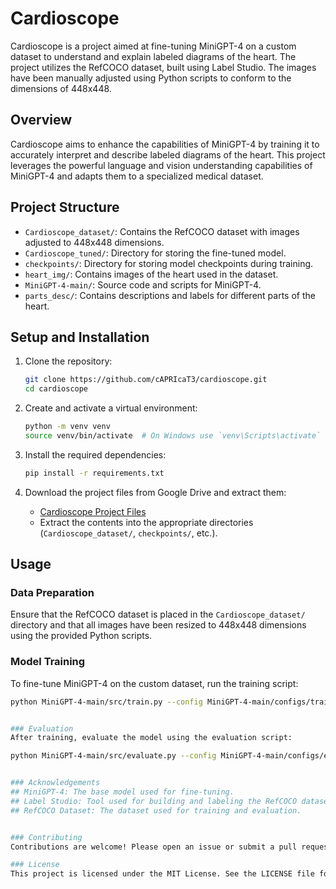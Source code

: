# Cardioscope

Cardioscope is a project aimed at fine-tuning MiniGPT-4 on a custom dataset to understand and explain labeled diagrams of the heart. The project utilizes the RefCOCO dataset, built using Label Studio. The images have been manually adjusted using Python scripts to conform to the dimensions of 448x448.

## Overview

Cardioscope aims to enhance the capabilities of MiniGPT-4 by training it to accurately interpret and describe labeled diagrams of the heart. This project leverages the powerful language and vision understanding capabilities of MiniGPT-4 and adapts them to a specialized medical dataset.

## Project Structure

- `Cardioscope_dataset/`: Contains the RefCOCO dataset with images adjusted to 448x448 dimensions.
- `Cardioscope_tuned/`: Directory for storing the fine-tuned model.
- `checkpoints/`: Directory for storing model checkpoints during training.
- `heart_img/`: Contains images of the heart used in the dataset.
- `MiniGPT-4-main/`: Source code and scripts for MiniGPT-4.
- `parts_desc/`: Contains descriptions and labels for different parts of the heart.

## Setup and Installation

1. Clone the repository:
    ```bash
    git clone https://github.com/cAPRIcaT3/cardioscope.git
    cd cardioscope
    ```

2. Create and activate a virtual environment:
    ```bash
    python -m venv venv
    source venv/bin/activate  # On Windows use `venv\Scripts\activate`
    ```

3. Install the required dependencies:
    ```bash
    pip install -r requirements.txt
    ```

4. Download the project files from Google Drive and extract them:
    - [Cardioscope Project Files](https://drive.google.com/file/d/1xqHixs9Kagd-82taDYinmBNbGRIclIE3/view?usp=drive_link)
    - Extract the contents into the appropriate directories (`Cardioscope_dataset/`, `checkpoints/`, etc.).

## Usage

### Data Preparation

Ensure that the RefCOCO dataset is placed in the `Cardioscope_dataset/` directory and that all images have been resized to 448x448 dimensions using the provided Python scripts.

### Model Training

To fine-tune MiniGPT-4 on the custom dataset, run the training script:
```bash
python MiniGPT-4-main/src/train.py --config MiniGPT-4-main/configs/train_config.yaml


### Evaluation
After training, evaluate the model using the evaluation script:

python MiniGPT-4-main/src/evaluate.py --config MiniGPT-4-main/configs/eval_config.yaml


### Acknowledgements
## MiniGPT-4: The base model used for fine-tuning.
## Label Studio: Tool used for building and labeling the RefCOCO dataset.
## RefCOCO Dataset: The dataset used for training and evaluation.


### Contributing
Contributions are welcome! Please open an issue or submit a pull request for any improvements or bug fixes.

### License
This project is licensed under the MIT License. See the LICENSE file for details.
